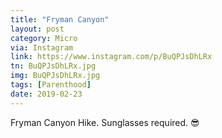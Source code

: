 ```yaml
---
title: "Fryman Canyon"
layout: post
category: Micro
via: Instagram
link: https://www.instagram.com/p/BuQPJsDhLRx
tn: BuQPJsDhLRx.jpg
img: BuQPJsDhLRx.jpg
tags: [Parenthood]
date: 2019-02-23
---
```

Fryman Canyon Hike. Sunglasses required. 😎

